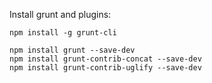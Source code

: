 Install grunt and plugins:

```
npm install -g grunt-cli

npm install grunt --save-dev
npm install grunt-contrib-concat --save-dev
npm install grunt-contrib-uglify --save-dev
```
